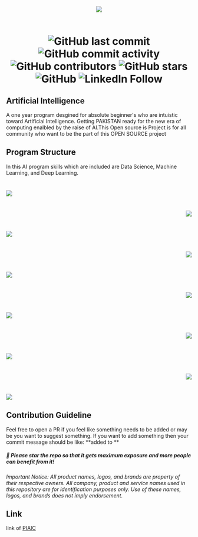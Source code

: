 <h1 align="center">
    <a href="https://github.com/qasim1020/PIAIC-Artifical-Intelligence">
        <img src="https://github.com/qasim1020/PIAIC-Artificial-Intelligence/blob/master/Images/logo.png">
    </a>
    
  <br/>
  <br/>

![GitHub last commit](https://img.shields.io/github/last-commit/qasim1020/PIAIC-Artificial-Intelligence?logo=GitHub&style=flat-square)
![GitHub commit activity](https://img.shields.io/github/commit-activity/m/qasim1020/PIAIC-Artificial-Intelligence?color=green&logo=GitHub&style=flat-square)
![GitHub contributors](https://img.shields.io/github/contributors/qasim1020/PIAIC-Artificial-Intelligence?color=green&logo=GitHub&style=flat-square)
![GitHub stars](https://img.shields.io/packagist/stars/qasim1020/PIAIC-Artificial-Intelligence?color=green&logo=GitHub&style=flat-square)
![GitHub](https://img.shields.io/twitter/url?label=GitHub&logo=GitHub&style=social&url=https%3A%2F%2Fgithub.com%2Fqasim1020)
![LinkedIn Follow](https://img.shields.io/twitter/url?label=LinkedIn&logo=LinkedIn&style=social&url=https%3A%2F%2Fwww.linkedin.com%2Fin%2Fqasim-hassan%2F)

</h1>

<h2>Artificial Intelligence</h2>
<p>
   A one year program desgined for absolute beginner's who are intuistic toward Artificial Intelligence. Getting PAKISTAN ready for the new era of computing enalbled by the raise of AI.This Open source is Project is for all community who want to be the part of this OPEN SOURCE project </p>
   
<h2>Program Structure</h2>
<p>    
    In this AI program skills which are included are Data Science, Machine Learning, and Deep Learning.
</p>
<h1 align="left">
    <a href="https://github.com/qasim1020/PIAIC-Artifical-Intelligence">
        <img src="https://github.com/qasim1020/PIAIC-Artificial-Intelligence/blob/master/Images/Git.png">
    </a>   
</h1>
<h1 align="right">
    <a href="https://github.com/qasim1020/PIAIC-Artifical-Intelligence">
        <img src="https://github.com/qasim1020/PIAIC-Artificial-Intelligence/blob/master/Images/OOP_Python.png">
    </a>   
</h1>
<h1 align="left">
    <a href="https://github.com/qasim1020/PIAIC-Artifical-Intelligence">
        <img src="https://github.com/qasim1020/PIAIC-Artificial-Intelligence/blob/master/Images/Linear%20Algebra%20%26%20Statics.png">
    </a>   
</h1>
<h1 align="right">
    <a href="https://github.com/qasim1020/PIAIC-Artifical-Intelligence">
        <img src="https://github.com/qasim1020/PIAIC-Artificial-Intelligence/blob/master/Images/Anaconda%20Libraries.png">
    </a>   
</h1>
<h1 align="left">
    <a href="https://github.com/qasim1020/PIAIC-Artifical-Intelligence">
        <img src="https://github.com/qasim1020/PIAIC-Artificial-Intelligence/blob/master/Images/Data%20Science%20Essentials.png">
    </a>   
</h1>
<h1 align="right">
    <a href="https://github.com/qasim1020/PIAIC-Artifical-Intelligence">
        <img src="https://github.com/qasim1020/PIAIC-Artificial-Intelligence/blob/master/Images/Deep%20Learning%20With%20Keras.png">
    </a>   
</h1>
<h1 align="left">
    <a href="https://github.com/qasim1020/PIAIC-Artifical-Intelligence">
        <img src="https://github.com/qasim1020/PIAIC-Artificial-Intelligence/blob/master/Images/linux.png">
    </a>   
</h1>
<h1 align="right">
    <a href="https://github.com/qasim1020/PIAIC-Artifical-Intelligence">
        <img src="https://github.com/qasim1020/PIAIC-Artificial-Intelligence/blob/master/Images/Docker.png">
    </a>   
</h1>
</h1>
<h1 align="left">
    <a href="https://github.com/qasim1020/PIAIC-Artifical-Intelligence">
        <img src="https://github.com/qasim1020/PIAIC-Artificial-Intelligence/blob/master/Images/Micro-services.png">
    </a>   
</h1>
</h1>
<h1 align="right">
    <a href="https://github.com/qasim1020/PIAIC-Artifical-Intelligence">
        <img src="https://github.com/qasim1020/PIAIC-Artificial-Intelligence/blob/master/Images/Deployment.png">
    </a>   
</h1>
</h1>
<h1 align="left">
    <a href="https://github.com/qasim1020/PIAIC-Artifical-Intelligence">
        <img src="https://github.com/qasim1020/PIAIC-Artificial-Intelligence/blob/master/Images/Ai%20in%20Practise.png">
    </a>   
</h1>
<h2>Contribution Guideline</h2>
Feel free to open a PR if you feel like something needs to be added or may be you want to suggest something.
If you want to add something then your commit message should be like: **added <resource_name> to <section_name>**

##### 🌟 Please star the repo so that it gets maximum exposure and more people can benefit from it!

*Important Notice: All product names, logos, and brands are property of their respective owners. All company, product and service names used in this repository are for identification purposes only. Use of these names, logos, and brands does not imply endorsement.*

<h2>Link</h2>
<p>
    link of <a href="https://www.piaic.org/artificial-inteligence">PIAIC</a>
</p>


